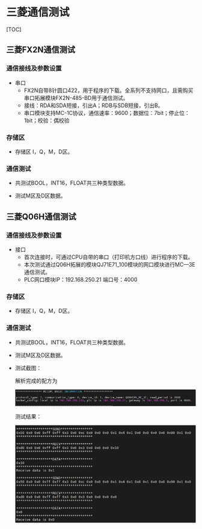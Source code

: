 # 三菱通信测试

[TOC]

## 三菱FX2N通信测试

### 通信接线及参数设置

* 串口
  * FX2N自带8针圆口422，用于程序的下载。全系列不支持网口，且需购买串口拓展模块FX2N-485-BD用于通信测试。
  * 接线：RDA和SDA短接，引出A；RDB与SDB短接，引出B。
  * 串口模块支持MC-1C协议，通信速率：9600；数据位：7bit；停止位：1bit；校验：偶校验

### 存储区

- 存储区 I，Q，M，D区。

### 通信测试

-  共测试BOOL，INT16，FLOAT共三种类型数据。


-  测试M区及D区数据。

## 三菱Q06H通信测试

### 通信接线及参数设置

* 接口
  * 首次连接时，可通过CPU自带的串口（打印机方口线）进行程序的下载。
  * 本次测试通过Q06H拓展的模块QJ71E71_100模块的网口模块进行MC—3E通信测试。
  * PLC网口模块IP：192.168.250.21 端口号：4000

### 存储区

- 存储区 I，Q，M，D区。

### 通信测试

-  共测试BOOL，INT16，FLOAT共三种类型数据。


- 测试M区及D区数据。

- 测试截图：

  解析完成的配方为

  ![](./image/q06h_recipe.png)
  
  测试结果：
  
  ![](./image/q06h_communication_test.png)
